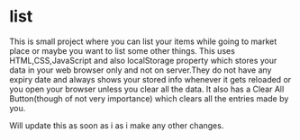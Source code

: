 # list

This is small project where you can list your items while going to market place or maybe you want to list some other things.
This uses HTML,CSS,JavaScript and also localStorage property which stores your data in your web browser only and not on server.They do not have any expiry date and 
always shows your stored info whenever it gets reloaded or you open your browser unless you clear all the data. 
It also has a Clear All Button(though of not very importance) which clears all the entries made by you.

Will update this as soon as i as i make any other changes.
